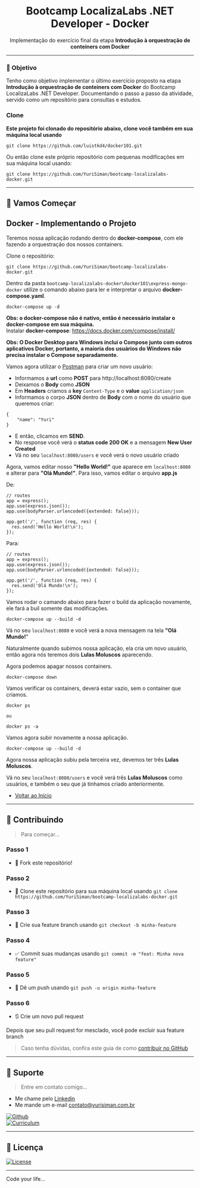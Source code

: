 <h1 align="center">Bootcamp LocalizaLabs .NET Developer - Docker</h1>

<p align="center">Implementação do exercício final da etapa <strong>Introdução à orquestração de conteiners com Docker</strong></p>

---

### :dart: Objetivo

Tenho como objetivo implementar o último exercício proposto na etapa **Introdução à orquestração de conteiners com Docker** do Bootcamp LocalizaLabs .NET Developer. Documentando o passo a passo da atividade, servido como um repositório para consultas e estudos.

### Clone

**Este projeto foi clonado do repositório abaixo, clone você também em sua máquina local usando**

```
git clone https://github.com/luistkd4/docker101.git
```

Ou então clone este próprio repositório com pequenas modificações em sua máquina local usando:  

```
git clone https://github.com/YuriSiman/bootcamp-localizalabs-docker.git
```

---

## :rocket: Vamos Começar 

## Docker - Implementando o Projeto

Teremos nossa aplicação rodando dentro do **docker-compose**, com ele fazendo a orquestração dos nossos containers.  

Clone o repositório:

```
git clone https://github.com/YuriSiman/bootcamp-localizalabs-docker.git
```

Dentro da pasta `bootcamp-localizalabs-docker\docker101\express-mongo-docker` utilize o comando abaixo para ler e interpretar o arquivo **docker-compose.yaml**.  

```
docker-compose up -d
```

**Obs: o docker-compose não é nativo, então é necessário instalar o docker-compose em sua máquina.**   
Instalar **docker-compose**: https://docs.docker.com/compose/install/

**Obs: O Docker Desktop para Windows inclui o Compose junto com outros aplicativos Docker, portanto, a maioria dos usuários do Windows não precisa instalar o Compose separadamente.**  

Vamos agora utilizar o [Postman](https://www.postman.com/) para criar um novo usuário:

- Informamos a **url** como **POST** para http://localhost:8080/create
- Deixamos o **Body** como **JSON**
- Em **Headers** criamos a **key** `Content-Type` e o **value** `application/json`
- Informamos o corpo **JSON** dentro de **Body** com o nome do usuário que queremos criar:

```
{
    "name": "Yuri"
}	
```

- E então, clicamos em **SEND**.
- No response você verá o **status code 200 OK** e a mensagem **New User Created**
- Vá no seu `localhost:8080/users` e você verá o novo usuário criado

Agora, vamos editar nosso **"Hello World!"** que aparece em `localhost:8080` e alterar para **"Olá Mundo!"**. Para isso, vamos editar o arquivo **app.js**

De:

```
// routes
app = express();
app.use(express.json());
app.use(bodyParser.urlencoded({extended: false}));

app.get('/', function (req, res) {
  res.send('Hello World!\n');
});
```

Para:

```
// routes
app = express();
app.use(express.json());
app.use(bodyParser.urlencoded({extended: false}));

app.get('/', function (req, res) {
  res.send('Olá Mundo!\n');
});
```

Vamos rodar o camando abaixo para fazer o build da aplicação novamente, ele fará a buil somente das modificações.  

```
docker-compose up --build -d
```

Vá no seu `localhost:8080` e você verá a nova mensagem na tela **"Olá Mundo!**"  

Naturalmente quando subimos nossa aplicação, ela cria um novo usuário, então agora nós teremos dois **Lulas Moluscos** aparecendo.

Agora podemos apagar nossos containers.  

```
docker-compose down
```

Vamos verificar os containers, deverá estar vazio, sem o container que criamos.  

```
docker ps

ou

docker ps -a
```

Vamos agora subir novamente a nossa aplicação.  

```
docker-compose up --build -d
```

Agora nossa aplicação subiu pela terceira vez, devemos ter três **Lulas Moluscos**.

Vá no seu `localhost:8080/users` e você verá três **Lulas Moluscos** como usuários, e também o seu que já tínhamos criado anteriormente.  


* [Voltar ao Início](https://github.com/YuriSiman/bootcamp-localizalabs-docker#bootcamp-localizaLabs-net-developer-docker)  

---

## :thinking: Contribuindo

> Para começar...

### Passo 1

* :fork_and_knife: Fork este repositório!

### Passo 2

* :dancers: Clone este repositório para sua máquina local usando `git clone https://github.com/YuriSiman/bootcamp-localizalabs-docker.git`

### Passo 3

* :trident: Crie sua feature branch usando `git checkout -b minha-feature`

### Passo 4

* :white_check_mark: Commit suas mudanças usando `git commit -m "feat: Minha nova feature"`

### Passo 5

* :pushpin: Dê um push usando `git push -u origin minha-feature`

### Passo 6

* :arrows_clockwise: Crie um novo pull request

Depois que seu pull request for mesclado, você pode excluir sua feature branch  

> Caso tenha dúvidas, confira este guia de como [contribuir no GitHub](https://github.com/firstcontributions/first-contributions)  

---

## :speech_balloon: Suporte

> Entre em contato comigo...  

* Me chame pelo [Linkedin](https://www.linkedin.com/in/yurisiman/)  
* Me mande um e-mail [contato@yurisiman.com.br](mailto:contato@yurisiman.com.br)  

[![Github](https://img.shields.io/badge/github-profile-%237159c1?style=for-the-badge&logo=github)](https://github.com/YuriSiman)  
[![Curriculum](https://img.shields.io/badge/site-curriculum-%23563D7C?style=for-the-badge&logo=bootstrap)](https://yurisiman.com.br)  

---

## :pencil: Licença

[![License](https://img.shields.io/badge/license-mit-%23A6CE39?style=for-the-badge&logo=github)](https://github.com/YuriSiman/bootcamp-localizalabs-docker/blob/master/LICENSE)   

---

Code your life...
